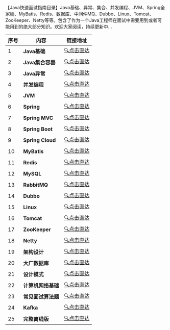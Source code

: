 【Java快速面试指南目录】Java基础、异常、集合、并发编程、JVM、Spring全家桶、MyBatis、Redis、数据库、中间件MQ、Dubbo、Linux、Tomcat、ZooKeeper、Netty等等。包含了作为一个Java工程师在面试中需要用到或者可能用到的绝大部分知识。欢迎大家阅读，持续更新中…

| 序号 | 内容               | 链接地址                                                     |
| ---- | ------------------ | ------------------------------------------------------------ |
| 1    | **Java基础**       | [:mag:点击直达](https://github.com/Java-xiaoluo/Java-mianshi-note/blob/master/Java快速面试指南—Java基础知识面试题.md) |
| 2    | **Java集合容器**   | [:mag:点击直达](https://github.com/Java-xiaoluo/Java-mianshi-note/blob/master/Java快速面试指南—Java集合容器面试题.md) |
| 3    | **Java异常**       | [:mag:点击直达](https://github.com/Java-xiaoluo/Java-mianshi-note/blob/master/Java快速面试指南—Java异常面试题.md) |
| 4    | **并发编程**       | [:mag:点击直达](https://github.com/Java-xiaoluo/Java-mianshi-note/blob/master/Java快速面试指南—Java并发编程面试题.md) |
| 5    | **JVM**            | [:mag:点击直达](https://github.com/Java-xiaoluo/Java-mianshi-note/blob/master/Java快速面试指南—JVM面试题.md) |
| 6    | **Spring**         | [:mag:点击直达](https://github.com/Java-xiaoluo/Java-mianshi-note/blob/master/Java快速面试指南—Spring面试题.md) |
| 7    | **Spring MVC**     | [:mag:点击直达](https://github.com/Java-xiaoluo/Java-mianshi-note/blob/master/Java快速面试指南—SpringMVC面试题.md) |
| 8    | **Spring Boot**    | [:mag:点击直达](https://github.com/Java-xiaoluo/Java-mianshi-note/blob/master/Java快速面试指南—SpringBoot面试题.md) |
| 9    | **Spring Cloud**   | [:mag:点击直达](https://github.com/Java-xiaoluo/Java-mianshi-note/blob/master/Java快速面试指南—SpringCloud面试题.md) |
| 10   | **MyBatis**        | [:mag:点击直达](https://github.com/Java-xiaoluo/Java-mianshi-note/blob/master/Java快速面试指南—MyBatis面试题.md) |
| 11   | **Redis**          | [:mag:点击直达](https://github.com/Java-xiaoluo/Java-mianshi-note/blob/master/Java快速面试指南—Redis面试题.md) |
| 12   | **MySQL**          | [:mag:点击直达](https://github.com/Java-xiaoluo/Java-mianshi-note/blob/master/Java快速面试指南—MySQL面试题.md) |
| 13   | **RabbitMQ**       | [:mag:点击直达](https://github.com/Java-xiaoluo/Java-mianshi-note/blob/master/Java快速面试指南—RabbitMQ面试题.md) |
| 14   | **Dubbo**          | [:mag:点击直达](https://github.com/Java-xiaoluo/Java-mianshi-note/blob/master/Java快速面试指南—Dubbo面试题.md) |
| 15   | **Linux**          | [:mag:点击直达](https://github.com/Java-xiaoluo/Java-mianshi-note/blob/master/Java快速面试指南—Linux面试题.md) |
| 16   | **Tomcat**         | [:mag:点击直达](https://github.com/Java-xiaoluo/Java-mianshi-note/blob/master/Java快速面试指南—Tomcat面试题.md) |
| 17   | **ZooKeeper**      | [:mag:点击直达](https://github.com/Java-xiaoluo/Java-mianshi-note/blob/master/Java快速面试指南—zookeeper面试题.md) |
| 18   | **Netty**          | [:mag:点击直达](https://github.com/Java-xiaoluo/Java-mianshi-note/blob/master/Java快速面试指南—Netty面试题.md) |
| 19   | **架构设计**       | [:mag:点击直达](https://github.com/Java-xiaoluo/Java-mianshi-note/blob/master/Java快速面试指南—架构设计%26分布式%26数据结构与算法面试题.md) |
| 20   | **大厂数据库**     | [:mag:点击直达](https://github.com/Java-xiaoluo/Java-mianshi-note/blob/master/Java快速面试指南—大厂数据库面试题.md) |
| 21   | **设计模式**       | [:mag:点击直达](https://github.com/Java-xiaoluo/Java-mianshi-note/blob/master/Java快速面试指南—设计模式.md) |
| 22   | **计算机网络基础** | [:mag:点击直达](https://github.com/Java-xiaoluo/Java-mianshi-note/blob/master/Java快速面试指南—计算机网络基础.md) |
| 23   | **常见面试算法题** | [:mag:点击直达](https://github.com/Java-xiaoluo/Java-mianshi-note/blob/master/Java快速面试指南—常见面试算法题.md) |
| 24   | **Kafka**          | [:mag:点击直达](https://github.com/Java-xiaoluo/Java-mianshi-note/blob/master/Java快速面试指南—Kafka面试题.md) |
| 25   | **完整离线版**     | [:mag:点击直达](#完整离线版)                                 |
